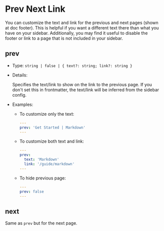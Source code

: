 # Prev Next Link

You can customize the text and link for the previous and next pages (shown at doc footer). This is helpful if you want a different text there than what you have on your sidebar. Additionally, you may find it useful to disable the footer or link to a page that is not included in your sidebar.

## prev

- Type: `string | false | { text?: string; link?: string }`

- Details:

  Specifies the text/link to show on the link to the previous page. If you don't set this in frontmatter, the text/link will be inferred from the sidebar config.

- Examples:

  - To customize only the text:

    ```yaml
    ---
    prev: 'Get Started | Markdown'
    ---
    ```

  - To customize both text and link:

    ```yaml
    ---
    prev:
      text: 'Markdown'
      link: '/guide/markdown'
    ---
    ```

  - To hide previous page:

    ```yaml
    ---
    prev: false
    ---
    ```

## next

Same as `prev` but for the next page.
